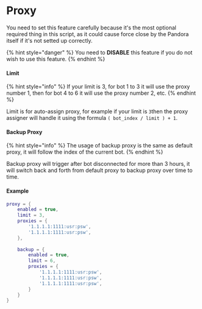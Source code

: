 # Proxy

You need to set this feature carefully because it's the most optional required thing in this script, as it could cause force close by the Pandora itself if it's not setted up correctly.&#x20;

{% hint style="danger" %}
You need to **DISABLE** this feature if you do not wish to use this feature.
{% endhint %}

#### Limit

{% hint style="info" %}
If your limit is 3, for bot 1 to 3 it will use the proxy number 1, then for bot 4 to 6 it will use the proxy number 2, etc.
{% endhint %}

Limit is for auto-assign proxy, for example if your limit is `3`then the proxy assigner will handle it using the formula `( bot_index / limit ) + 1`.

#### Backup Proxy

{% hint style="info" %}
The usage of backup proxy is the same as default proxy, it will follow the index of the current bot.
{% endhint %}

Backup proxy will trigger after bot disconnected for more than 3 hours, it will switch back and forth from default proxy to backup proxy over time to time.

#### Example

```lua
proxy = {
    enabled = true,
    limit = 3,
    proxies = {
        '1.1.1.1:1111:usr:psw',
        '1.1.1.1:1111:usr:psw',
    },
    
    backup = {
        enabled = true,
        limit = 6,
        proxies = {
            '1.1.1.1:1111:usr:psw',
            '1.1.1.1:1111:usr:psw',
            '1.1.1.1:1111:usr:psw',
        }
    }
}
```
